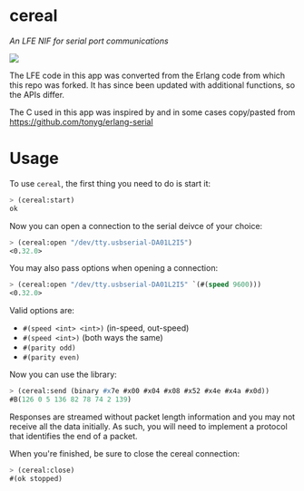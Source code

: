 # cereal

*An LFE NIF for serial port communications*

<img src="resources/images/johnny-automatic-cereal-box-and-milk-small.png" />

The LFE code in this app was converted from the Erlang code from which this
repo was forked. It has since been updated with additional functions, so the
APIs differ.

The C used in this app was inspired by and in some cases
copy/pasted from https://github.com/tonyg/erlang-serial


# Usage

To use ``cereal``, the first thing you need to do is start it:

```cl
> (cereal:start)
ok
```

Now you can open a connection to the serial deivce of your choice:

```cl
> (cereal:open "/dev/tty.usbserial-DA01L2I5")
<0.32.0>
```

You may also pass options when opening a connection:
```cl
> (cereal:open "/dev/tty.usbserial-DA01L2I5" `(#(speed 9600)))
<0.32.0>
```

Valid options are:

* ``#(speed <int> <int>)`` (in-speed, out-speed)
* ``#(speed <int>)`` (both ways the same)
* ``#(parity odd)``
* ``#(parity even)``

Now you can use the library:

```cl
> (cereal:send (binary #x7e #x00 #x04 #x08 #x52 #x4e #x4a #x0d))
#B(126 0 5 136 82 78 74 2 139)
```

Responses are streamed without packet length information and you may not
receive all the data initially. As such, you will need
to implement a protocol that identifies the end of a packet.

When you're finished, be sure to close the cereal connection:

```cl
> (cereal:close)
#(ok stopped)
```
